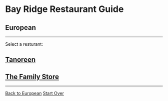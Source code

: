 # Bay Ridge Restaurant Guide
## European
---
Select a resturant:
## [Tanoreen](https://tanoreen.com/) 
## [The Family Store](http://familystorecooks.com/)
---
[Back to European](european.md)
[Start Over](../home.md)